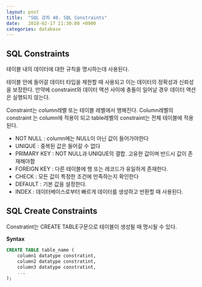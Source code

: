 ```yaml
---
layout: post
title:  "SQL 강좌 40. SQL Constraints"
date:   2018-02-17 11:30:00 +0900
categories: database
---
```


## SQL Constraints

테이블 내의 데이터에 대한 규칙을 명시하는데 사용된다.

테이블 안에 들어갈 데이터 타입을 제한할 때 사용되고 이는 데이터의 정확성과 신뢰성을 보장한다. 만약에 constraint와 데이터 액션 사이에 충돌이 일어날 경우 데이터 액션은 실행되지 않는다.

Constraint는 column레벨 또는 테이블 레벨에서 행해진다. Column레벨의 constraint 는 column에 적용이 되고 table레벨의 constraint는 전체 테이블에 적용된다.

- NOT NULL : column에는 NULL이 아닌 값이 들어가야한다
- UNIQUE : 중복된 값은 들어갈 수 없다
- PRIMARY KEY : NOT NULL과  UNIQUE의 결합. 고유한 값이며 반드시 값이 존재해야함
- FOREIGN KEY : 다른 테이블에 행 또는 레코드가 유일하게 존재한다.
- CHECK : 모든 값이 특정한 조건에 만족하는지 확인한다
- DEFAULT : 기본 값을 설정한다.
- INDEX : 데이터베이스로부터 빠르게 데이터를 생성하고 반환할 때 사용된다.



## SQL Create Constraints

Constratint는 CREATE TABLE구문으로 테이블이 생성될 때 명시될 수 있다.

**Syntax**

```sql
CREATE TABLE table_name (
	column1 datatype constratint,
	column2 datatype constratint,
	column3 datatype constratint,
	...
);
	
